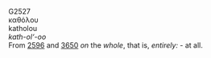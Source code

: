 <body>
  <p>G2527<br>  καθόλου  <br> katholou  <br><i>kath-ol‘-oo </i><br>From <a href="g2596.htm">2596</a> and <a href="g3650.htm">3650</a>  <i>on</i> the <i>whole</i>, that is, <i>entirely:</i> - at all.<br></p>
 </body>